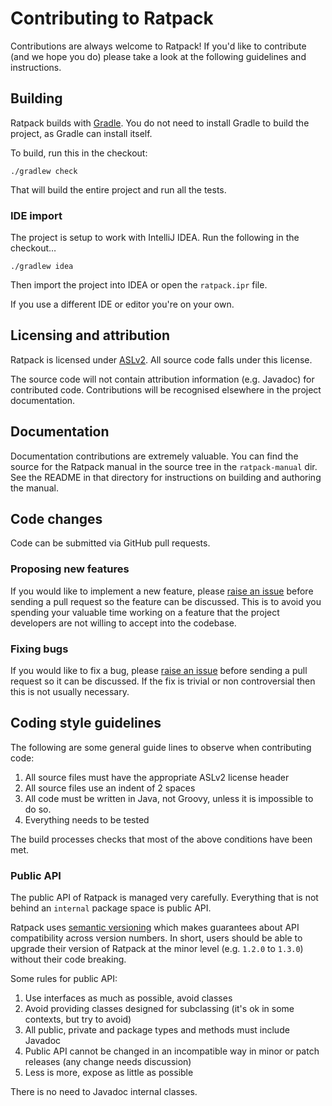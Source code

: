 # Contributing to Ratpack

Contributions are always welcome to Ratpack!
If you'd like to contribute (and we hope you do) please take a look at the following guidelines and instructions.

## Building

Ratpack builds with [Gradle](http://gradle.org). 
You do not need to install Gradle to build the project, as Gradle can install itself.

To build, run this in the checkout:

    ./gradlew check

That will build the entire project and run all the tests.

### IDE import

The project is setup to work with IntelliJ IDEA.
Run the following in the checkout…

    ./gradlew idea

Then import the project into IDEA or open the `ratpack.ipr` file.

If you use a different IDE or editor you're on your own.    

## Licensing and attribution

Ratpack is licensed under [ASLv2](http://www.apache.org/licenses/LICENSE-2.0). All source code falls under this license.

The source code will not contain attribution information (e.g. Javadoc) for contributed code.
Contributions will be recognised elsewhere in the project documentation.

## Documentation

Documentation contributions are extremely valuable.
You can find the source for the Ratpack manual in the source tree in the `ratpack-manual` dir.
See the README in that directory for instructions on building and authoring the manual.

## Code changes

Code can be submitted via GitHub pull requests.

### Proposing new features

If you would like to implement a new feature, please [raise an issue](https://github.com/ratpack/ratpack/issues) before sending a pull request so the feature can be discussed.
This is to avoid you spending your valuable time working on a feature that the project developers are not willing to accept into the codebase.

### Fixing bugs

If you would like to fix a bug, please [raise an issue](https://github.com/ratpack/ratpack/issues) before sending a pull request so it can be discussed.
If the fix is trivial or non controversial then this is not usually necessary.

## Coding style guidelines

The following are some general guide lines to observe when contributing code:

1. All source files must have the appropriate ASLv2 license header
1. All source files use an indent of 2 spaces
1. All code must be written in Java, not Groovy, unless it is impossible to do so.
1. Everything needs to be tested

The build processes checks that most of the above conditions have been met.

### Public API

The public API of Ratpack is managed very carefully.
Everything that is not behind an `internal` package space is public API.

Ratpack uses [semantic versioning](http://semver.org/) which makes guarantees about API compatibility across version numbers.
In short, users should be able to upgrade their version of Ratpack at the minor level (e.g. `1.2.0` to `1.3.0`) without their code breaking.

Some rules for public API:

1. Use interfaces as much as possible, avoid classes
2. Avoid providing classes designed for subclassing (it's ok in some contexts, but try to avoid)
3. All public, private and package types and methods must include Javadoc
4. Public API cannot be changed in an incompatible way in minor or patch releases (any change needs discussion)
5. Less is more, expose as little as possible

There is no need to Javadoc internal classes.